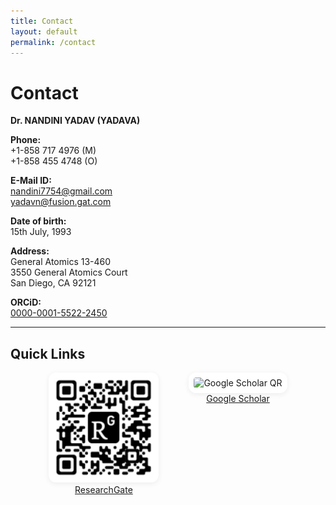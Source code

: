 ```yaml
---
title: Contact
layout: default
permalink: /contact
---
```


# Contact

**Dr. NANDINI YADAV (YADAVA)**  

**Phone:**  
+1-858 717 4976 (M)  
+1-858 455 4748 (O)  

**E-Mail ID:**  
[nandini7754@gmail.com](mailto:nandini7754@gmail.com)  
[yadavn@fusion.gat.com](mailto:yadavn@fusion.gat.com)  

**Date of birth:**  
15th July, 1993  

**Address:**  
General Atomics 13-460  
3550 General Atomics Court  
San Diego, CA 92121  

**ORCiD:**  
[0000-0001-5522-2450](https://orcid.org/0000-0001-5522-2450)

---

## Quick Links

<div style="display: flex; justify-content: center; gap: 48px; flex-wrap: wrap;">
  <div style="text-align: center;">
    <img src="/assets/image/qr_researchgate.png" alt="ResearchGate QR" style="width: 160px; height: 160px; object-fit: contain; background: #fff; padding: 8px; border-radius: 12px; box-shadow: 0 2px 8px rgba(0,0,0,0.07);" />
    <br/>
    <a href="https://www.researchgate.net/">ResearchGate</a>
  </div>
  <div style="text-align: center;">
    <img src="{{ site.baseurl }}/assets/image/qr_scholar.png" alt="Google Scholar QR" style="width: 160px; height: 160px; object-fit: contain; background: #fff; padding: 8px; border-radius: 12px; box-shadow: 0 2px 8px rgba(0,0,0,0.07);" />
    <br/>
    <a href="{{ site.baseurl }}https://scholar.google.com/">Google Scholar</a>
  </div>
</div>
